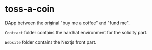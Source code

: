 # toss-a-coin
DApp between the original "buy me a coffee" and "fund me".

`Contract` folder contains the hardhat environment for the solidity part.

`Website` folder contains the Nextjs front part.